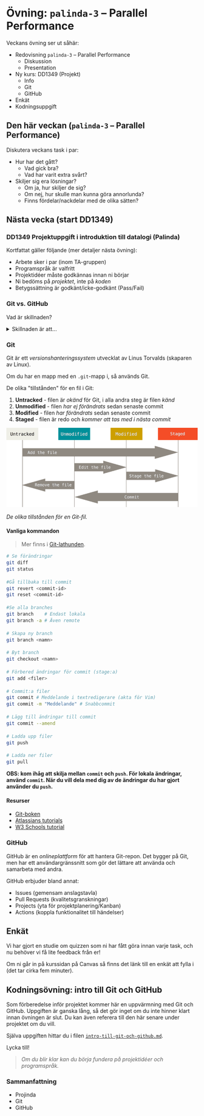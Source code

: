 # Övning: `palinda-3` – Parallel Performance    

Veckans övning ser ut såhär:

- Redovisning `palinda-3` – Parallel Performance
    - Diskussion
    - Presentation
- Ny kurs: DD1349 (Projekt)
    - Info
    - Git
    - GitHub
- Enkät
- Kodningsuppgift


## Den här veckan (`palinda-3` – Parallel Performance)

Diskutera veckans task i par:

- Hur har det gått?
    - Vad gick bra?
    - Vad har varit extra svårt?
- Skiljer sig era lösningar?
    - Om ja, hur skiljer de sig?
    - Om nej, hur skulle man kunna göra annorlunda?
    - Finns fördelar/nackdelar med de olika sätten?

## Nästa vecka (start DD1349)

### DD1349 Projektuppgift i introduktion till datalogi (Palinda)

Kortfattat gäller följande (mer detaljer nästa övning):

- Arbete sker i par (inom TA-gruppen)
- Programspråk är valfritt
- Projektidéer måste godkännas innan ni börjar
- Ni bedöms på *projektet*, inte på *koden*
- Betygssättning är godkänt/icke-godkänt (Pass/Fail)

### Git vs. GitHub

Vad är skillnaden?

<details>
<summary>Skillnaden är att...</summary>
<ul>
    <li>Git <i>hanterar förändringar</i></li>
    <li>GitHub <i>hanterar Git-repon</i></li>
</ul>
</details>


### Git

Git är ett *versionshanteringssystem* utvecklat av Linus Torvalds (skaparen av Linux).

Om du har en mapp med en `.git`-mapp i, så används Git.

De olika "tillstånden" för en fil i Git:

1. **Untracked** - filen är *okänd* för Git, i alla andra steg är filen *känd*
1. **Unmodified** - filen *har ej förändrats* sedan senaste commit
1. **Modified** - filen *har förändrats* sedan senaste commit
1. **Staged** - filen är redo och *kommer att tas med i nästa commit*

![image](./imgs/git-kretslopp.png)

*De olika tillstånden för en Git-fil.*

#### Vanliga kommandon

> Mer finns i [Git-lathunden](git-lathund.md).

```bash
# Se förändringar
git diff
git status

#Gå tillbaka till commit
git revert <commit-id>
git reset <commit-id>

#Se alla branches
git branch    # Endast lokala
git branch -a # Även remote

# Skapa ny branch
git branch <namn>

# Byt branch
git checkout <namn>

# Förbered ändringar för commit (stage:a)
git add <filer>

# Commit:a filer
git commit # Meddelande i textredigerare (akta för Vim)
git commit -m "Meddelande" # Snabbcommit

# Lägg till ändringar till commit
git commit --amend

# Ladda upp filer
git push

# Ladda ner filer
git pull
```

**OBS: kom ihåg att skilja mellan `commit` och `push`. För lokala ändringar, använd `commit`. När du vill dela med dig av de ändringar du har gjort använder du `push`.**


#### Resurser

- [Git-boken](https://git-scm.com/book/en/v2)
- [Atlassians tutorials](https://www.atlassian.com/git/tutorials)
- [W3 Schools tutorial](https://www.w3schools.com/git/)


### GitHub

GitHub är en *onlineplattform* för att hantera Git-repon. Det bygger på Git, men har ett användargränssnitt som gör det lättare att använda och samarbeta med andra.

GitHub erbjuder bland annat:

- Issues (gemensam anslagstavla)
- Pull Requests (kvalitetsgranskningar)
- Projects (yta för projektplanering/Kanban)
- Actions (koppla funktionalitet till händelser)

## Enkät

Vi har gjort en studie om quizzen som ni har fått göra innan varje task, och nu behöver vi få lite feedback från er!

Om ni går in på kurssidan på Canvas så finns det länk till en enkät att fylla i (det tar cirka fem minuter).

## Kodningsövning: intro till Git och GitHub

Som förberedelse inför projektet kommer här en uppvärmning med Git och GitHub. Uppgiften är ganska lång, så det gör inget om du inte hinner klart innan övningen är slut. Du kan även referera till den här senare under projektet om du vill.

Själva uppgiften hittar du i filen [`intro-till-git-och-github.md`](intro-till-git-och-github.md).

Lycka till!

> *Om du blir klar kan du börja fundera på projektidéer och programspråk.*

### **Sammanfattning**

- Projinda
- Git
- GitHub

